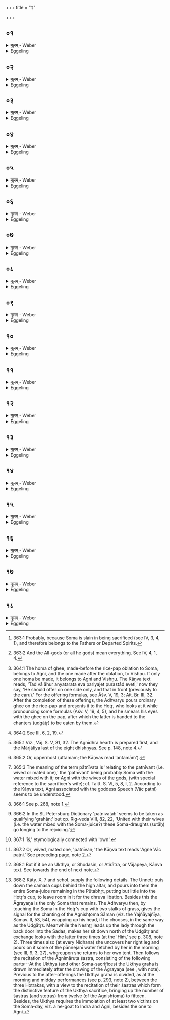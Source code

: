 +++
title = "२"

+++

##  ०१
<details><summary>मूलम् - Weber</summary>

सौम्ये᳘न चरु᳘णा प्र᳘चरति॥  
सो᳘मो वै᳘ देवा᳘नाᳫं हविर᳘थैतत्सो᳘मायैव᳘ हवि᳘ष्क्रियते तथा᳘तः सोमो᳘ ऽनन्तर्हितो भवति चरु᳘र्भवति चरु᳘र्वै देवा᳘नाम᳘न्नमोदनो हि᳘ चरु᳘रोदनो हि᳘ प्रत्य᳘क्षम᳘न्नं त᳘स्माच्चरु᳘र्भवति॥
</details>

<details><summary>Eggeling</summary>

1. He proceeds with (the offering of) Soma's rice-pap; for Soma is the sacrificial food of the gods; and here now sacrificial food is prepared for Soma on his part; and thus Soma is not excluded therefrom. It is a rice-pap (caru), for rice-pap is food for the gods, since rice-pap is boiled rice, and boiled rice is clearly food: therefore it is a rice-pap.
</details>

##  ०२
<details><summary>मूलम् - Weber</summary>

ते᳘न न᳘ प्रातःसवने᳘ प्रच᳘रति॥  
न मा᳘ध्यन्दिने स᳘वन एते वै᳘ देवा᳘नां नि᳘ष्केवल्ये स᳘वने य᳘त्प्रातःसवनं᳘ च मा᳘ध्यन्दिनं च स᳘वनम् पितृदेव᳘त्यो वै सो᳘मः॥
</details>

<details><summary>Eggeling</summary>

2. Neither at the morning feast, nor at the midday feast does he offer it, for those two press-feasts, the morning feast and the midday feast, are the exclusive feasts of the gods; and Soma is sacred to the Fathers [^egg_845].

[^egg_845]: 363:1 Probably, because Soma is slain in being sacrificed (see IV, 3, 4, 1), and therefore belongs to the Fathers or Departed Spirits.
</details>

##  ०३
<details><summary>मूलम् - Weber</summary>

स य᳘त्प्रातःसवने᳘ वा प्रच᳘रेत्॥  
मा᳘ध्यन्दिने वा स᳘वने सम᳘दᳫं ह कुर्याद्देवे᳘भ्यश्च पितृ᳘भ्यश्च ते᳘न तृतीयसवने प्र᳘चरति वैश्वदेवं वै᳘ तृतीयसवनं त᳘था हा᳘समदं करोतिॗ नानुवाॗक्याम᳘न्वाह सकृ᳘दुॗह्येव प᳘राञ्चः पित᳘रस्त᳘स्माॗन्नानुवाॗक्याम᳘न्वाह॥
</details>

<details><summary>Eggeling</summary>

3. But were he to offer it at the morning feast, or at the midday feast, he would cause discord between the gods and Fathers. He offers it at the evening feast, because the evening feast belongs to the All-gods [^egg_846]: thus he does not cause discord. He recites no invitatory prayer (but only an offering prayer), for the Fathers have passed away once for all: hence he recites no invitatory prayer.

[^egg_846]: 363:2 And the All-gods (or all he gods) mean everything. See IV, 4, 1, 4.
</details>

##  ०४
<details><summary>मूलम् - Weber</summary>

अ᳘थ चतुर्गृहीतमा᳘ज्यं गृहीॗत्वा॥  
आश्रा᳘व्याह घृत᳘स्य यजेति व᳘षट्कृते जुहोति तद्या अ᳘तः प्रा᳘च्य आ᳘हुतयो हुता भ᳘वन्ति ता᳘भ्य एॗवैत᳘दन्त᳘र्दधाति त᳘था हा᳘समदं करोति॥
</details>

<details><summary>Eggeling</summary>

4. Having, in the first place, taken ghee in four ladlings, and having called (on the Agnīdh) for the Śraushaṭ, he says, 'Recite the offering prayer of the ghee!' and offers as the Vashaṭ is uttered. Whatever oblations have been offered previous to this (caru), therefrom he separates this one (to Soma), and thus he causes no discord.
</details>

##  ०५
<details><summary>मूलम् - Weber</summary>

स आ᳘ज्यस्योपस्ती᳘र्य॥  
द्वि᳘श्चरोर᳘वद्यत्य᳘थोप᳘रिष्टादा᳘ज्यस्याभि᳘घारयत्याश्रा᳘व्याह सौम्य᳘स्य यजे᳘ति व᳘षट्कृते जुहोति॥
</details>

<details><summary>Eggeling</summary>

5. Having poured (into the spoon) an 'underlayer' of ghee, he makes two cuttings from the rice-pap; and bastes them with ghee above. Having called for the Śraushaṭ, he says, 'Recite the offering prayer of the Saumya (rice-pap)!' and offers as the Vashaṭ is uttered.
</details>

##  ०६
<details><summary>मूलम् - Weber</summary>

अथा᳘परं चतुर्गृहीतमा᳘ज्यं गृहीॗत्वा॥  
आश्रा᳘व्याह घृत᳘स्य यजे᳘ति व᳘षट्कृते जुहोति तद्या अ᳘त ऊर्ध्वा आ᳘हुतीर्होष्यन्भ᳘वति ता᳘भ्य एॗवैत᳘दन्त᳘र्दधाति त᳘था हास᳘मदं करोति स य᳘दि काम᳘येतोभय᳘तः प᳘रियजेद्य᳘द्यु काम᳘येतान्यतर᳘तः प᳘रियजेत्॥
</details>

<details><summary>Eggeling</summary>

6. He then takes ghee a second time by four ladlings, and having called for the Śraushaṭ, he says, 'Recite the offering prayer of the ghee!' and offers as the Vashaṭ is uttered. From whatever oblations he intends to offer hereafter, he thereby separates this one (to Soma), and thus he causes no discord. If he chooses, he may offer (ghee) on both sides (before and after the Soma's rice-pap); or, if he chooses, he may offer on one side only [^egg_847].

[^egg_847]: 364:1 The homa of ghee, made-before the rice-pap oblation to Soma, belongs to Agni, and the one made after the oblation, to Vishṇu. If only one homa be made, it belongs to Agni and Vishṇu. The Kāṇva text reads, 'Tad vā āhur anyatarata eva pariyajet purastād eveti,' now they say, 'He should offer on one side only, and that in front (previously to the caru).' For the offering formulas, see Āśv. V, 19, 3; Ait. Br. III, 32. After the completion of these offerings, the Adhvaryu pours ordinary ghee on the rice-pap and presents it to the Hotr̥, who looks at it while pronouncing some formulas (Āśv. V, 19, 4, 5), and he smears his eyes with the ghee on the pap, after which the latter is handed to the chanters (udgātr̥) to be eaten by them.
</details>

##  ०७
<details><summary>मूलम् - Weber</summary>

अ᳘थ प्रचरणी᳘ति स्रु᳘ग्भवति॥  
त᳘स्यां चतुर्गृहीतमा᳘ज्यं गृहीॗत्वाध्वर्युः᳘ शालाकैर्धि᳘ष्ण्यान्व्या᳘घारयति तद्य᳘छालाकैर्धि᳘ष्ण्यान्व्याघार᳘यति य᳘देॗवैनानदो᳘ देवा अ᳘ब्रुवंस्तृतीयसवने᳘ वो घृत्या᳘हुतिः प्रा᳘प्स्यति न᳘ सौम्या᳘पहृतो हि᳘ युष्म᳘त्सोमपीथस्ते᳘न सोमाहुतिॗᳫंॗ सैनानेषा᳘ तृतीयसवन᳘ एव घृत्या᳘हुतिः प्रा᳘प्नोति न᳘ सौम्या य᳘छालाकैर्धि᳘ष्ण्यान्व्याघार᳘यति ता᳘नेतै᳘रेव य᳘जुर्भिर्यथोपकीर्णं᳘ यथापूर्वं व्या᳘घारयति मार्जाली᳘य एॗवोत्तम᳘म्॥
</details>

<details><summary>Eggeling</summary>

7. Now there is an offering-spoon called 'pracaraṇī.' Therein the Adhvaryu takes ghee by four ladlings (with the dipping-spoon) and pours it on the Dhishṇya hearths by means of fagots (held over them). The reason why he pours ghee on the hearths by means of fagots is this. Because, on a former occasion [^egg_848], the gods said to those (Gandharva

[^egg_848]: 364:2 See III, 6, 2, 19.

 Soma-wardens), 'At the third pressing an offering of ghee shall fall to your share, but not one of Soma, for the Soma-draught has been taken from you, wherefore ye are not worthy of a Soma-offering,' that same offering of ghee now falls to their share at the evening pressing, but not one of Soma, in that he pours ghee on the hearths by means of fagots. One after another, in the order in which they were thrown up, and with the same formulas [^egg_849], he pours ghee upon them; on the Mārjālīya last of all.

[^egg_849]: 365:1 Viz., Vāj. S. V, 31, 32. The Āgnīdhra hearth is prepared first, and the Mārjālīya last of the eight dhishṇyas. See p. 148, note 4.
</details>

##  ०८
<details><summary>मूलम् - Weber</summary>

तद्धै᳘के॥  
आग्नीध्री᳘ये पु᳘नरा᳘घारयन्त्यु᳘दग्न इदं क᳘र्मानुसं᳘तिष्ठाता इ᳘ति त᳘दु त᳘था न᳘ कुर्यान्मार्जाली᳘य एॗवोत्त᳘मम्॥
</details>

<details><summary>Eggeling</summary>

8. Now some make a second pouring on the Āgnīdhrīya hearth, thinking, 'In the North (or upwards) shall this sacred work of ours be accomplished!' but let him not do it in this way, but rather the Mārjālīya last [^egg_850].

[^egg_850]: 365:2 Or, uppermost (uttamam; the Kāṇvas read 'antamām').
</details>

##  ०९
<details><summary>मूलम् - Weber</summary>

स य᳘त्राध्वर्युः᳟॥  
शालाकैर्धि᳘ष्ण्यान्व्याघार᳘यति त᳘त्प्रतिप्रस्थाता᳘ पात्नीवतं ग्र᳘हं गृह्णाति यज्ञाद्वै᳘ प्रजाः प्र᳘जायन्ते यज्ञा᳘त्प्रजा᳘यमाना मिथुनात्प्र᳘जायन्ते मिथुना᳘त्प्रजा᳘यमाना अन्ततो᳘ यज्ञ᳘स्य प्र᳘जायन्ते त᳘देना एत᳘दन्ततो᳘ यज्ञ᳘स्य मिथुना᳘त्प्रज᳘ननात्प्र᳘जनयति त᳘स्मान्मिथुना᳘त्प्रज᳘ननादन्ततो᳘ यज्ञ᳘स्येमाः᳘ प्रजाः प्र᳘जायन्ते त᳘स्मात्पात्नीवतं᳘ गृह्णाति॥
</details>

<details><summary>Eggeling</summary>

9. Now, while the Adhvaryu pours ghee on the hearths by means of fagots, the Pratiprasthātr̥ draws the Pātnīvata [^egg_851] cup. For from the sacrifice creatures are produced; and being produced from the sacrifice, they are produced from union; and being produced from union, they are produced from the hind part of the sacrifice;--hence he thereby produces them from a productive union, from the hind part of the sacrifice: therefore he draws the Pātnīvata cup.

[^egg_851]: 365:3 The meaning of the term pātnīvata is 'relating to the patnīvant (i.e. wived or mated one),' the 'patnīvant' being probably Soma with the water mixed with it; or Agni with the wives of the gods, (with special reference to the sacrificer's wife); cf. Taitt. S. VI, 5, 8, I, 2. According to the Kāṇva text, Agni associated with the goddess Speech (Vāc patnī) seems to be understood.
</details>

##  १०
<details><summary>मूलम् - Weber</summary>

तं वा᳘ उपांशुपात्रे᳘ण गृह्णाति॥  
य᳘दि सावित्र᳘मुपांशुपात्रे᳘ण गृह्णीया᳘दन्तर्यामपात्रे᳘णैतं य᳘दि सावित्र᳘मन्तर्यामपात्रे᳘ण गृह्णीया᳘दुपांशुपात्रे᳘णैत᳘ᳫं᳘ समाॗनᳫं ह्येतद्य᳘दुपांश्वन्तर्यामौ᳘ प्राणो हि यो वै᳘ प्राणः स᳘ उदानो वृषा वै᳘ प्राणो यो᳘षा प᳘त्नी मिथुन᳘मेॗवैत᳘त्प्रज᳘ननं क्रियते॥
</details>

<details><summary>Eggeling</summary>

10. He draws it with the Upāṁśu vessel. If he

draws the Sāvitra libation with the Upāṁśu vessel, (he draws) this one with the Antaryāma vessel; and if he draws the Sāvitra with the Antaryāma vessel (he draws) this one with the Upāṁśu vessel;--for one and the same indeed are the Upāṁśu and Antaryāma, being breath, and that which is the out-breathing is also the in-breathing. Now the breath (prāṇa, masc.) is male, and the wife is female: a productive union is thus brought about.
</details>

##  ११
<details><summary>मूलम् - Weber</summary>

तं वा᳘ अपुरोरु᳘क्कं गृह्णाति॥  
वीर्यं᳘ वै᳘ पुरोरुङ्ने᳘त्स्त्रीषु᳘ वीर्यं᳘ द᳘धानी᳘ति त᳘स्मादपुरोरु᳘क्कं गृह्णाति॥
</details>

<details><summary>Eggeling</summary>

11. He draws it without a puroruc [^egg_852],---the puroruc being manhood,--lest he should bestow manhood on women: therefore he draws it without a puroruc.

[^egg_852]: 366:1 See p. 268, note 1.
</details>

##  १२
<details><summary>मूलम् - Weber</summary>

अथा᳘तो गृह्णा᳘त्येव᳟॥  
उपयाम᳘गृहीतो ऽसि बृ᳘हस्प᳘तिसुतस्य देव सोम त इ᳘ति ब्र᳘ह्म वै बृ᳘हस्प᳘तिर्ब्र᳘ह्मप्रसूतस्य देव सोम त इत्येॗवैत᳘दाहे᳘न्दोरिन्द्रिया᳘वत इ᳘ति वीर्य᳘वत इ᳘त्येॗवैत᳘दाह यदाहे᳘न्दोरिन्द्रिया᳘वत इ᳘ति प᳘त्नीवतो ग्र᳘हां ऋध्यासमि᳘ति न᳘ सम्प्रति प᳘त्नीभ्यो गृह्णाति ने᳘त्स्त्रीषु वीर्यं᳘ द᳘धानी᳘ति त᳘स्मान्न᳘ सम्प्रति प᳘त्नीभ्यो गृह्णाति॥
</details>

<details><summary>Eggeling</summary>

12. He thus draws it from that (Āgrayaṇa graha) with (Vāj. S. VIII, 9), 'Thou art taken with a support: Of thee, divine Soma, begotten by Br̥haspati'--Br̥haspati is the priesthood: of thee, divine Soma, the priest-begotten' he thereby means to say--'Of thee, the potent juice of the powerful (manly) juice' he means to say when he says 'of thee, the potent juice'--'May I prosper the draughts of thee, the mated one [^egg_853]!' he does not now draw it for the wives, lest he should bestow manhood on women: therefore he does not now draw it for the wives.

[^egg_853]: 366:2 In the St. Petersburg Dictionary 'patnīvataḥ' seems to be taken as qualifying 'grahān;' but cp. Rig-veda VIII, 82, 22, 'United with their wives (i.e. the water mixed with the Soma-juice?) these Soma-draughts (sutāḥ) go longing to the rejoicing.'
</details>

##  १३
<details><summary>मूलम् - Weber</summary>

अ᳘थ यः᳘ प्रचरण्या᳘ᳫं᳘ संस्रवः प᳘रिशिष्टो भ᳘वति॥  
ते᳘नैनं श्रीणाति स᳘मर्धयति वा᳘ अन्यान्ग्र᳘हाञ्छ्रीणान्न᳘थैतं᳘ व्य᳘र्धयति व᳘ज्रो वा आ᳘ज्यमेते᳘न वै᳘ देवा व᳘ज्रेणा᳘ज्येन :!घ्नन्नेव प᳘त्नीर्नि᳘राक्ष्णुवंस्ता᳘ हता नि᳘रष्टाॗ नात्म᳘नश्चॗनैशत न दाय᳘स्य चॗनैशत त᳘थो एॗवैष᳘ एते᳘न व᳘ज्रेणा᳘ज्येन ह᳘न्त्येव प᳘त्नीर्नि᳘रक्ष्णोति ता᳘ हता नि᳘रष्टाॗ नात्म᳘नश्चॗनेशते न᳘ दाय᳘स्य चॗनेशते॥
</details>

<details><summary>Eggeling</summary>

13. He (the Adhvaryu) then mixes it with the residue (of ghee) which is left in the pracaraṇī spoon. Now other libations he completes by mixing, but this one he diminishes; for ghee is a thunderbolt,

and by that thunderbolt, the ghee, the gods smote the wives and unmanned them, and thus smitten and unmanned they neither owned any self nor did they own any heritage. And in like manner does he now, by that thunderbolt, the ghee, smite the wives and unman them; and thus smitten and unmanned, they neither own [^egg_854] any self nor do they own any heritage.

[^egg_854]: 367:1 'īś,' etymologically connected with 'own.'
</details>

##  १४
<details><summary>मूलम् - Weber</summary>

स᳘ श्रीणाति॥  
अह᳘म् पर᳘स्तादह᳘मव᳘स्ता᳘द्य᳘दन्त᳘रिक्षं त᳘दु मे पि᳘ताभूत् अहᳫं सू᳘र्यमुभय᳘तो ददर्शाहं᳘ देवा᳘नाम् परमम् गु᳘हा यदि᳘ति स य᳘दह᳘महमि᳘ति श्रीणा᳘ति पुॗᳫंॗस्वेॗवैत᳘द्वीर्यं᳘ दधाति॥
</details>

<details><summary>Eggeling</summary>

14. He mixes it, with (Vāj. S. VIII, 9), 'I am above, I am below; and what space there is between, that was my father;--I saw the sun on both sides: I am what is highest to the gods in secret.' In that he mixes with 'I--I,' thereby he bestows manhood on men.
</details>

##  १५
<details><summary>मूलम् - Weber</summary>

अ᳘थाहा᳘ग्नीत्पात्नीवत᳘स्य यजे᳘ति॥  
वृ᳘षा वा᳘ अग्नीद्यो᳘षा प᳘त्नी मिथुन᳘मेॗवैत᳘त्प्रज᳘ननं क्रियते स᳘ जुहोत्यग्ना इ प᳘त्नीव्न्नि᳘ति वृ᳘षा वा᳘ अग्निर्यो᳘षा प᳘त्नी मिथुन᳘मेॗवैत᳘त्प्रज᳘ननं क्रियते॥
</details>

<details><summary>Eggeling</summary>

15. He then says, 'Agnīdh, pronounce the offering prayer of the Pātnīvata!' The Agnīdh is male, and the wife is female: thus a productive union is brought about. He offers with (Vāj. S. VIII, 10), 'O Agni, wife-leader [^egg_855]!'--Agni is male, and the wife is female: thus a productive union is brought about.

[^egg_855]: 367:2 Or, wived, mated one, 'patnīvan;' the Kāṇva text reads 'Agne Vāc patni.' See preceding page, note 2.
</details>

##  १६
<details><summary>मूलम् - Weber</summary>

सजू᳘र्देवे᳘न त्वष्ट्रे᳘ति॥  
त्व᳘ष्टा वै᳘ सिक्तं रे᳘तो वि᳘करोति त᳘देष᳘ एॗवैत᳘त्सिक्तं रे᳘तो वि᳘करोति सो᳘मम् पिब स्वाहे᳘त्युत्तरार्धे᳘ जुहोति या इ᳘तरा आ᳘हुतयस्ते᳘ देवा अ᳘थैताः प᳘त्न्य एव᳘मिव हि᳘ मिथुनं᳘ कॢप्त᳘मुत्तरतो हि स्त्री पु᳘मांसमुपशे᳘त आ᳘हरत्यध्वर्यु᳘रग्नी᳘धे भक्षᳫं स᳘ आहा᳘ध्वर्य उ᳘प मा ह्वयस्वे᳘ति तं न᳘ प्रत्यु᳘पह्वयेत को हि᳘ हत᳘स्य नि᳘रष्टस्य प्रत्युपहवस्तं वै प्र᳘त्येवो᳘पह्वयेत जु᳘ह्वत्यस्याग्नौ व᳘षट्कुर्वन्ति त᳘स्मात्प्र᳘त्येवो᳘पह्वयेत॥
</details>

<details><summary>Eggeling</summary>

16. 'Together with the divine Tvashṭr̥'--for Tvashṭr̥ transforms the cast seed: thus he thereby transforms the cast seed;--'drink the Soma, Hail!' therewith he offers on the north (left) part (of the fire); what other offerings there are, they are the gods, and these are the wives: thus alone it is a proper union, since the woman lies on the left (north) side of the man. The Adhvaryu takes a draught of Soma to the Agnīdh, and the latter says, 'Adhvaryu, invite me!' [It might be said

that] he should not invite him, since how can there be an invitation of one smitten and unmanned? He should nevertheless invite him: they offer in his fire, and utter the Vashaṭ,--therefore he should invite him.
</details>

##  १७
<details><summary>मूलम् - Weber</summary>

अ᳘थ स᳘म्प्रेष्यति॥  
अ᳘ग्नीन्ने᳘ष्टुरुप᳘स्थमा᳘सीद ने᳘ष्टः प᳘त्नीमुदा᳘नयोद्गात्रा सं᳘ख्यापयो᳘न्नेतर्हो᳘तुश्चमस᳘मनू᳘न्नय सो᳘मम् मातिरीरिच इ᳘ति य᳘द्यग्निष्टोमः स्या᳘त्॥
</details>

<details><summary>Eggeling</summary>

17. He then gives orders, 'Agnīdh, sit in the Neshṭr̥'s lap! Neshṭr̥, lead up the lady, and make her exchange looks with the Udgātr̥! Unnetr̥, fill up the Hotr̥'s cup, and let no Soma-juice remain!' Thus, if it be an Agnishṭoma sacrifice.
</details>

##  १८
<details><summary>मूलम् - Weber</summary>

य᳘द्युक्थ्यः᳘ स्या᳘त्॥  
सो᳘मम् प्र᳘भावये᳘ति ब्रूयात्स बि᳘भ्रदेॗवैतत्पा᳘त्रमग्नीन्ने᳘ष्टुरुप᳘स्थमा᳘सीदत्यग्निर्वा᳘ एष᳘ निदा᳘नेन यदा᳘ग्नीध्रो यो᳘षा ने᳘ष्टा वृ᳘षा वा᳘ अग्नीद्यो᳘षा ने᳘ष्टा मिथुन᳘मेॗवैत᳘त्प्रज᳘ननं क्रियत उदा᳘नयति ने᳘ष्टा प᳘त्नीं ता᳘मुद्गात्रा सं᳘ख्यापयति प्रजा᳘पतिर्वृ᳘षासि रेतोधा रे᳘तो म᳘यि धेही᳘ति प्रजा᳘पतिर्वा᳘ उद्गाता यो᳘षा प᳘त्नी मिथुन᳘मेॗवैत᳘त्प्रज᳘ननं क्रियते॥
</details>
<details><summary>Eggeling</summary>

18. But if it be an Ukthya [^egg_856], let him say, 'Lengthen out the Soma!'--Holding the same vessel (from which the Pātnīvata libation was made, the Agnīdh) sits down in the Neshṭr̥'s lap,--for he, the Agnīdh, is in reality Agni, and the Neshṭr̥ is female: the Agnīdh is male, and the Neshṭr̥ female,--a productive union is thus brought about. The Neshṭr̥ leads up the lady and makes her exchange looks with the Udgātr̥ [^egg_857], with 'Thou art Prajāpati, the

[^egg_856]: 368:1 But if it be an Ukthya, or Shodaśin, or Atirātra, or Vājapeya, Kāṇva text. See towards the end of next note.

[^egg_857]: 368:2 Kāty. X, 7 and schol. supply the following details. The Unnetr̥ puts down the camasa cups behind the high altar, and pours into them the entire Soma-juice remaining in the Pūtabhr̥t, putting but little into the Hotr̥'s cup, to leave room in it for the dhruva libation. Besides this the Āgrayaṇa is the only Soma that remains. The Adhvaryu then, by touching the Soma in the Hotr̥'s cup with two stalks of grass, gives the signal for the chanting of the Agnishṭoma Sāman (viz. the Yajñāyajñīya, Sāmav. II, 53, 54), wrapping up his head, if he chooses, in the same way as the Udgātr̥s. Meanwhile the Neshṭr̥ leads up the lady through the back door into the Sadas, makes her sit down north of the Udgātr̥ and exchange looks with the latter three times (at the 'Hiṁ,' see p. 308, note 2). Three times also (at every Nidhana) she uncovers her right leg and pours on it some of the pānnejanī water fetched by her in the morning (see III, 9, 3, 27),  whereupon she returns to her own tent. Then follows the recitation of the Āgnimāruta śastra, consisting of the following parts:--At the Ukthya (and other Soma-sacrifices) the Ukthya graha is drawn immediately after the drawing of the Āgrayaṇa (see , with note). Previous to the after-offerings the Ukthya graha is divided, as at the morning and midday performances (see p. 293, note 2), between the three Hotrakas, with a view to the recitation of their śastras which form the distinctive feature of the Ukthya sacrifice, bringing up the number of śastras (and stotras) from twelve (of the Agnishṭoma) to fifteen. Besides, the Ukthya requires the immolation of at least two victims on the Soma-day, viz. a he-goat to Indra and Agni, besides the one to Agni.

male, the bestower of seed: lay thou seed into me!' The Udgātr̥ is Prajāpati, and the lady is a woman: a productive union is thus brought about.
</details>

